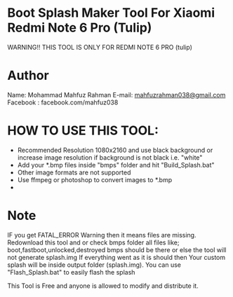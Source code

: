 # Boot Splash Maker Tool For Xiaomi Redmi Note 6 Pro (Tulip)
WARNING!! THIS TOOL IS ONLY FOR REDMI NOTE 6 PRO (tulip)


# Author
Name: Mohammad Mahfuz Rahman
E-mail: mahfuzrahman038@gmail.com
Facebook : facebook.com/mahfuz038

# HOW TO USE THIS TOOL:
* Recommended Resolution 1080x2160 and use black background or increase image 
  resolution if background is not black i.e. "white"
* Add your *.bmp files inside "bmps" folder and hit "Build_Splash.bat"
* Other image formats are not supported
* Use ffmpeg or photoshop to convert images to *.bmp
* 
# Note
IF you get FATAL_ERROR Warning then it means files are missing. Redownload this tool
and or check bmps folder all files like; boot,fastboot,unlocked,destroyed bmps
should be there or else the tool will not generate splash.img
If everything went as it is should then Your custom splash will be inside output 
folder (splash.img). You can use "Flash_Splash.bat" to easily flash the splash


This Tool is Free and anyone is allowed to modify and distribute it.



